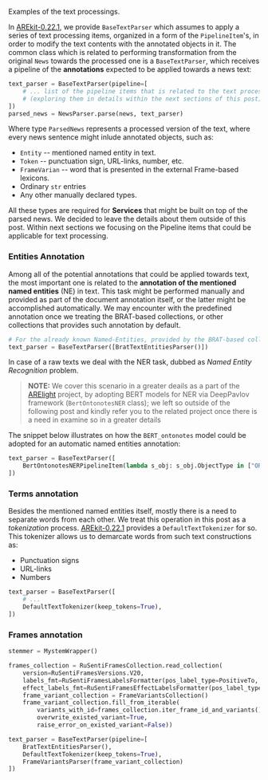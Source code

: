 Examples of the text processings.

In [AREkit-0.22.1](https://github.com/nicolay-r/AREkit), 
we provide `BaseTextParser` which assumes to apply a series of text processing items, organized in a form of the `PipelineItem`'s,
in order to modify the text contents with the annotated objects in it. 
The common class which is related to performing transformation from the original `News` towards the processed one is a `BaseTextParser`, which receives
a pipeline of the **annotations** expected to be applied towards a news text:

```python
text_parser = BaseTextParser(pipeline=[ 
    # ... list of the pipeline items that is related to the text processsing 
    # (exploring them in details within the next sections of this post)
])
parsed_news = NewsParser.parse(news, text_parser)
```
Where type `ParsedNews` represents a processed version of the text, where every news sentence might inlude annotated objects, such as: 
* `Entity` -- mentioned named entity in text.
* `Token` -- punctuation sign, URL-links, number, etc.
* `FrameVarian` -- word that is presented in the external Frame-based lexicons.
* Ordinary `str` entries
* Any other manually declared types.

All these types are required for **Services** that might be built on top of the parsed news. We decided to leave the details about them outside of this post.
Within next sections we focusing on the Pipeline items that could be applicable for text processing.

### Entities Annotation

Among all of the potential annotations that could be applied towards text, 
the most important one is related to the **annotation of the mentioned named entities** (NE) in text.
This task might be performed manually and provided as part of the document annotation itself, or 
the latter might be accomplished automatically. 
We may encounter with the predefined annotation once we treating the BRAT-based collections, 
or other collections that provides such annotation by default.

```python
# For the already known Named-Entities, provided by the BRAT-based collection.
text_parser = BaseTextParser([BratTextEntitiesParser()])
```

In case of a raw texts we deal with the NER task, dubbed as *Named Entity Recognition* problem.
> **NOTE:** We cover this scenario in a greater deails as a part of the 
[ARElight](https://github.com/nicolay-r/ARElight/blob/v0.22.1/arelight/text/ner_ontonotes.py) project, 
by adopting BERT models for NER via DeepPavlov framework (`BertOntonotesNER` class); 
we left so outside of the following post and kindly refer you to the related project once there is a need 
in examine so in a greater details

The snippet below illustrates on how the `BERT_ontonotes` model could be adopted for an automatic 
named entities annotation:

```python
text_parser = BaseTextParser([
    BertOntonotesNERPipelineItem(lambda s_obj: s_obj.ObjectType in ["ORG", "PERSON", "LOC", "GPE"])
])
```
### Terms annotation

Besides the mentioned named entities itself, mostly there is a need to separate words from each other.
We treat this operation in this post as a *tokenization* process. 
[AREkit-0.22.1](https://github.com/nicolay-r/AREkit) provides a `DefaultTextTokenizer` for so. 
This tokenizer allows us to demarcate words from such text constructions as: 
* Punctuation signs 
* URL-links
* Numbers

```python
text_parser = BaseTextParser([
    # ... 
    DefaultTextTokenizer(keep_tokens=True),
])
```

### Frames annotation
```python
stemmer = MystemWrapper()

frames_collection = RuSentiFramesCollection.read_collection(
    version=RuSentiFramesVersions.V20,
    labels_fmt=RuSentiFramesLabelsFormatter(pos_label_type=PositiveTo, neg_label_type=NegativeTo),
    effect_labels_fmt=RuSentiFramesEffectLabelsFormatter(pos_label_type=PositiveTo, neg_label_type=NegativeTo))
    frame_variant_collection = FrameVariantsCollection()
    frame_variant_collection.fill_from_iterable(
        variants_with_id=frames_collection.iter_frame_id_and_variants(),
        overwrite_existed_variant=True,
        raise_error_on_existed_variant=False))

text_parser = BaseTextParser(pipeline=[
    BratTextEntitiesParser(),
    DefaultTextTokenizer(keep_tokens=True),
    FrameVariantsParser(frame_variant_collection)
])
```

